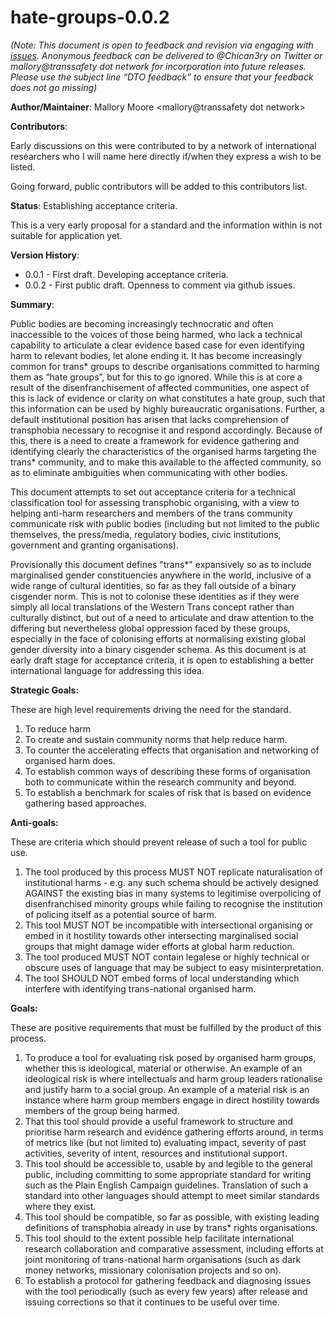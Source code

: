 # hate-groups-0.0.2

*(Note: This document is open to feedback and revision via engaging with [issues](https://github.com/TransSafetyNetwork/tsn-definitions/issues).
Anonymous feedback can be delivered to @Chican3ry on Twitter or
mallory@transsafety dot network for incorporation into future
releases. Please use the subject line “DTO feedback” to ensure
that your feedback does not go missing)*

**Author/Maintainer**: Mallory Moore <mallory@transsafety dot network>

**Contributors**:

Early discussions on this were contributed to by a network of international researchers
who I will name here directly if/when they express a wish to be listed.

Going forward, public contributors will be added to this contributors list.

**Status**: Establishing acceptance criteria.

This is a very early proposal for a standard and the information within is not suitable
for application yet.

**Version History**:

- 0.0.1 - First draft. Developing acceptance criteria.
- 0.0.2 - First public draft. Openness to comment via github issues.

**Summary**:

Public bodies are becoming increasingly technocratic and often inaccessible to the voices
of those being harmed, who lack a technical capability to articulate a clear evidence
based case for even identifying harm to relevant bodies, let alone ending it. It has become
increasingly common for trans* groups to describe organisations committed to harming them
as “hate groups”, but for this to go ignored. While this is at core a result of the
disenfranchisement of affected communities, one aspect of this is lack of evidence or 
clarity on what constitutes a hate group, such that this information can be used by highly
bureaucratic organisations. Further, a default institutional position has arisen that lacks 
comprehension of transphobia necessary to recognise it and respond accordingly. Because of
this, there is a need to create a framework for evidence gathering and identifying clearly 
the characteristics of the organised harms targeting the trans* community, and to make
this available to the affected community, so as to eliminate ambiguities when communicating 
with other bodies.

This document attempts to set out acceptance criteria for a technical classification tool 
for assessing transphobic organising, with a view to helping anti-harm researchers and
members of the trans community communicate risk with public bodies (including but not
limited to the public themselves, the press/media, regulatory bodies, civic institutions,
government and granting organisations).

Provisionally this document defines "trans*" expansively so as to include marginalised 
gender constituencies anywhere in the world, inclusive of a wide range of cultural identities, 
so far as they fall outside of a binary cisgender norm. This is not to colonise these
identities as if they were simply all local translations of the Western Trans concept rather
than culturally distinct, but out of a need to articulate and draw attention to the differing
but nevertheless global oppression faced by these groups, especially in the face of 
colonising efforts at normalising existing global gender diversity into a binary cisgender 
schema. As this document is at early draft stage for acceptance criteria, it is open to
establishing a better international language for addressing this idea.

**Strategic Goals:**

These are high level requirements driving the need for the standard.

1. To reduce harm
2. To create and sustain community norms that help reduce harm.
3. To counter the accelerating effects that organisation and networking of organised harm
does.
4. To establish common ways of describing these forms of organisation both to communicate
within the research community and beyond.
5. To establish a benchmark for scales of risk that is based on evidence gathering based
approaches.

**Anti-goals:**

These are criteria which should prevent release of such a tool for public use.

1. The tool produced by this process MUST NOT replicate naturalisation of institutional
harms - e.g. any such schema should be actively designed AGAINST the existing bias in many
systems to legitimise overpolicing of disenfranchised minority groups while failing to recognise the institution of policing itself as a potential source of harm.
3. This tool MUST NOT be incompatible with intersectional organising or embed in it
hostility towards other intersecting marginalised social groups that might damage wider efforts at global harm reduction.
4. The tool produced MUST NOT contain legalese or highly technical or obscure uses of
language that may be subject to easy misinterpretation.
5. The tool SHOULD NOT embed forms of local understanding which interfere with identifying
trans-national organised harm.

**Goals:**

These are positive requirements that must be fulfilled by the product of this process.

1. To produce a tool for evaluating risk posed by organised harm groups, whether this is
ideological, material or otherwise. An example of an ideological risk is where intellectuals
and harm group leaders rationalise and justify harm to a social group. An example of a
material risk is an instance where harm group members engage in direct hostility towards
members of the group being harmed.
2. That this tool should provide a useful framework to structure and prioritise harm
research and evidence gathering efforts around, in terms of metrics like (but not limited
to) evaluating impact, severity of past activities, severity of intent, resources and
institutional support.
3. This tool should be accessible to, usable by and legible to the general public,
including committing to some appropriate standard for writing such as the Plain English
Campaign guidelines. Translation of such a standard into other languages should attempt
to meet similar standards where they exist.
4. This tool should be compatible, so far as possible, with existing leading definitions
of transphobia already in use by trans* rights organisations.
5. This tool should to the extent possible help facilitate international research
collaboration and comparative assessment, including efforts at joint monitoring of
trans-national harm organisations (such as dark money networks, missionary colonisation
projects and so on).
6. To establish a protocol for gathering feedback and diagnosing issues with the tool
periodically (such as every few years) after release and issuing corrections so that it
continues to be useful over time.

